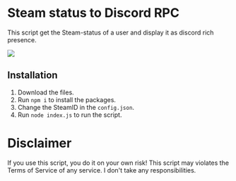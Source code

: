 # Steam status to Discord RPC
This script get the Steam-status of a user and display it as discord rich presence.

![](https://cdn.discordapp.com/attachments/1018129353328037948/1074764993494519898/steamtodiscord.png)

## Installation

1. Download the files.
2. Run ``npm i`` to install the packages.
3. Change the SteamID in the ``config.json``.
4. Run ``node index.js`` to run the script.

# Disclaimer
If you use this script, you do it on your own risk!
This script may violates the Terms of Service of any service. I don't take any responsibilities.